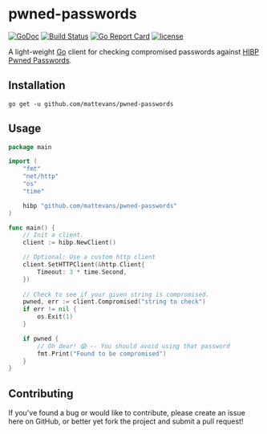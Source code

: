 # pwned-passwords

[![GoDoc](https://godoc.org/github.com/mattevans/pwned-passwords?status.svg)](https://godoc.org/github.com/mattevans/pwned-passwords)
[![Build Status](https://travis-ci.org/mattevans/pwned-passwords.svg?branch=master)](https://travis-ci.org/mattevans/pwned-passwords)
[![Go Report Card](https://goreportcard.com/badge/github.com/mattevans/pwned-passwords)](https://goreportcard.com/report/github.com/mattevans/pwned-passwords)
[![license](https://img.shields.io/github/license/mashape/apistatus.svg)](https://github.com/mattevans/pwned-passwords/blob/master/LICENSE)

A light-weight [Go](http://golang.org) client for checking compromised passwords against [HIBP Pwned Passwords](https://haveibeenpwned.com/Passwords).

Installation
-----------------

`go get -u github.com/mattevans/pwned-passwords`

Usage
-----------------

```go
package main

import (
    "fmt"
    "net/http"
    "os"
    "time"

    hibp "github.com/mattevans/pwned-passwords"
)

func main() {
    // Init a client.
    client := hibp.NewClient()

    // Optional: Use a custom http client
    client.SetHTTPClient(&http.Client{
        Timeout: 3 * time.Second,
    })
	
    // Check to see if your given string is compromised.
    pwned, err := client.Compromised("string to check")
    if err != nil {
        os.Exit(1)
    }

    if pwned {
        // Oh dear! 😱 -- You should avoid using that password
        fmt.Print("Found to be compromised")
    }
}
```

Contributing
-----------------
If you've found a bug or would like to contribute, please create an issue here on GitHub, or better yet fork the project and submit a pull request!
